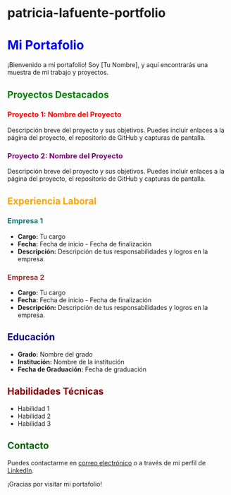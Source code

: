 # patricia-lafuente-portfolio

# <span style="color:blue">Mi Portafolio</span>

¡Bienvenido a mi portafolio! Soy [Tu Nombre], y aquí encontrarás una muestra de mi trabajo y proyectos.

## <span style="color:green">Proyectos Destacados</span>

### <span style="color:red">Proyecto 1: Nombre del Proyecto</span>

Descripción breve del proyecto y sus objetivos. Puedes incluir enlaces a la página del proyecto, el repositorio de GitHub y capturas de pantalla.

### <span style="color:purple">Proyecto 2: Nombre del Proyecto</span>

Descripción breve del proyecto y sus objetivos. Puedes incluir enlaces a la página del proyecto, el repositorio de GitHub y capturas de pantalla.

## <span style="color:orange">Experiencia Laboral</span>

### <span style="color:teal">Empresa 1</span>

- **Cargo:** Tu cargo
- **Fecha:** Fecha de inicio - Fecha de finalización
- **Descripción:** Descripción de tus responsabilidades y logros en la empresa.

### <span style="color:brown">Empresa 2</span>

- **Cargo:** Tu cargo
- **Fecha:** Fecha de inicio - Fecha de finalización
- **Descripción:** Descripción de tus responsabilidades y logros en la empresa.

## <span style="color:darkblue">Educación</span>

- **Grado:** Nombre del grado
- **Institución:** Nombre de la institución
- **Fecha de Graduación:** Fecha de graduación

## <span style="color:darkred">Habilidades Técnicas</span>

- Habilidad 1
- Habilidad 2
- Habilidad 3

## <span style="color:darkgreen">Contacto</span>

Puedes contactarme en [correo electrónico](mailto:tu@email.com) o a través de mi perfil de [LinkedIn](https://www.linkedin.com/in/tu-perfil).

¡Gracias por visitar mi portafolio!

